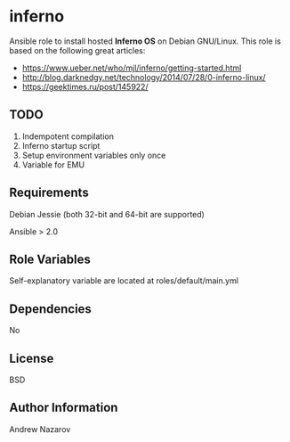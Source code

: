 inferno
=====

Ansible role to install hosted **Inferno OS** on Debian GNU/Linux. 
This role is based on the following great articles:
* https://www.ueber.net/who/mjl/inferno/getting-started.html
* http://blog.darknedgy.net/technology/2014/07/28/0-inferno-linux/
* https://geektimes.ru/post/145922/
 
TODO
-------

1. Indempotent compilation
2. Inferno startup script
3. Setup environment variables only once
4. Variable for EMU

Requirements
-----------------

Debian Jessie (both 32-bit and 64-bit are supported)

Ansible > 2.0

Role Variables
-----------------

Self-explanatory variable are located at roles/default/main.yml


Dependencies
-----------------

No

License
---------

BSD

Author Information
----------------------

Andrew Nazarov
